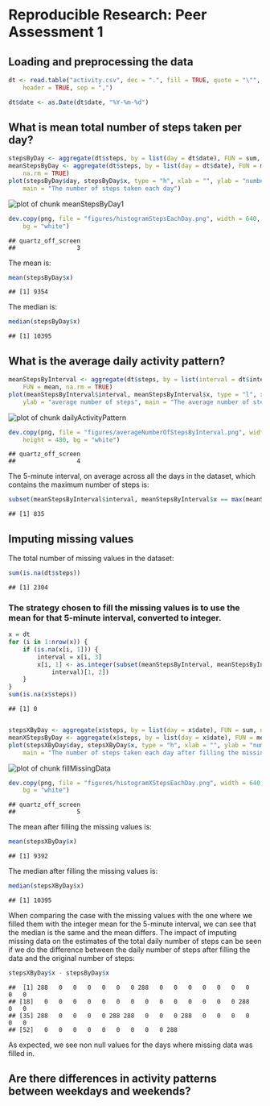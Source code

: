 # Reproducible Research: Peer Assessment 1


## Loading and preprocessing the data

```r
dt <- read.table("activity.csv", dec = ".", fill = TRUE, quote = "\"", row.names = NULL, 
    header = TRUE, sep = ",")

dt$date <- as.Date(dt$date, "%Y-%m-%d")
```


## What is mean total number of steps taken per day?

```r
stepsByDay <- aggregate(dt$steps, by = list(day = dt$date), FUN = sum, na.rm = TRUE)
meanStepsByDay <- aggregate(dt$steps, by = list(day = dt$date), FUN = mean, 
    na.rm = TRUE)
plot(stepsByDay$day, stepsByDay$x, type = "h", xlab = "", ylab = "number of steps", 
    main = "The number of steps taken each day")
```

![plot of chunk meanStepsByDay1](figure/meanStepsByDay1.png) 

```r
dev.copy(png, file = "figures/histogramStepsEachDay.png", width = 640, height = 480, 
    bg = "white")
```

```
## quartz_off_screen 
##                 3
```

The mean is:

```r
mean(stepsByDay$x)
```

```
## [1] 9354
```


The median is:

```r
median(stepsByDay$x)
```

```
## [1] 10395
```



## What is the average daily activity pattern?

```r
meanStepsByInterval <- aggregate(dt$steps, by = list(interval = dt$interval), 
    FUN = mean, na.rm = TRUE)
plot(meanStepsByInterval$interval, meanStepsByInterval$x, type = "l", xlab = "interval", 
    ylab = "average number of steps", main = "The average number of steps by interval")
```

![plot of chunk dailyActivityPattern](figure/dailyActivityPattern.png) 

```r
dev.copy(png, file = "figures/averageNumberOfStepsByInterval.png", width = 640, 
    height = 480, bg = "white")
```

```
## quartz_off_screen 
##                 4
```

The 5-minute interval, on average across all the days in the dataset, which contains the maximum number of steps is:

```r
subset(meanStepsByInterval$interval, meanStepsByInterval$x == max(meanStepsByInterval$x))
```

```
## [1] 835
```


## Imputing missing values
The total number of missing values in the dataset: 

```r
sum(is.na(dt$steps))
```

```
## [1] 2304
```


### The strategy chosen to fill the missing values is to use the mean for that 5-minute interval, converted to integer. 

```r
x = dt
for (i in 1:nrow(x)) {
    if (is.na(x[i, 1])) {
        interval = x[i, 3]
        x[i, 1] <- as.integer(subset(meanStepsByInterval, meanStepsByInterval$interval == 
            interval)[1, 2])
    }
}
sum(is.na(x$steps))
```

```
## [1] 0
```

```r

stepsXByDay <- aggregate(x$steps, by = list(day = x$date), FUN = sum, na.rm = TRUE)
meanXStepsByDay <- aggregate(x$steps, by = list(day = x$date), FUN = mean, na.rm = TRUE)
plot(stepsXByDay$day, stepsXByDay$x, type = "h", xlab = "", ylab = "number of steps", 
    main = "The number of steps taken each day after filling the missing values")
```

![plot of chunk fillMissingData](figure/fillMissingData.png) 

```r
dev.copy(png, file = "figures/histogramXStepsEachDay.png", width = 640, height = 480, 
    bg = "white")
```

```
## quartz_off_screen 
##                 5
```


The mean after filling the missing values is:

```r
mean(stepsXByDay$x)
```

```
## [1] 9392
```


The median after filling the missing values is:

```r
median(stepsXByDay$x)
```

```
## [1] 10395
```


When comparing the case with the missing values with the one where we filled them with the integer mean for the 5-minute interval, we can see that the median is the same and the mean differs.
The impact of imputing missing data on the estimates of the total daily number of steps can be seen if we do the difference between the daily number of steps after filling the data and the original number of steps:

```r
stepsXByDay$x - stepsByDay$x
```

```
##  [1] 288   0   0   0   0   0   0 288   0   0   0   0   0   0   0   0   0
## [18]   0   0   0   0   0   0   0   0   0   0   0   0   0   0 288   0   0
## [35] 288   0   0   0   0 288 288   0   0   0 288   0   0   0   0   0   0
## [52]   0   0   0   0   0   0   0   0   0 288
```

As expected, we see non null values for the days where missing data was filled in.


## Are there differences in activity patterns between weekdays and weekends?
